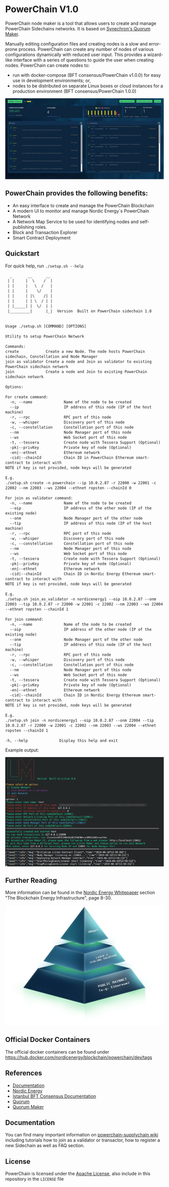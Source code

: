 # PowerChain V1.0

PowerChain node maker is a tool that allows users to create and manage PowerChain Sidechains networks. It is based on [Synechron's Quorum Maker](https://github.com/synechron-finlabs/quorum-maker).

Manually editing configuration files and creating nodes is a slow and error-prone process. PowerChain can create any number of nodes of various configurations dynamically with reduced user input. This provides a wizard-like interface with a series of questions to guide the user when creating nodes. PowerChain can create nodes to:

- run with docker-compose (BFT consensus/PowerChain v1.0.0) for easy use in development environments; or,
- nodes to be distributed on separate Linux boxes or cloud instances for a production environment (BFT consensus/PowerChain 1.0.0)

![PowerChain](img/screenshot1.png)


## PowerChain provides the following benefits:

- An easy interface to create and manage the PowerChain Blockchain
- A modern UI to monitor and manage Nordic Energy´s PowerChain Network
- A Network Map Service to be used for identifying nodes and self-publishing roles.  
- Block and Transaction Explorer
- Smart Contract Deployment

## Quickstart

For quick help, run `./setup.sh --help` 

```
  _       __      __
 | |     |  \    /  |  
 | |     |   \  /   |  
 | |     |    \/    |  
 | |     | |\    /| |  
 | |     | | \  / | |  
 | |_____| |  \/  | |  
 |_________|      |_|  Version  Built on PowerChain sidechain 1.8


Usage ./setup.sh [COMMAND] [OPTIONS]

Utility to setup PowerChain Network

Commands:
create            Create a new Node. The node hosts PowerChain sidechain, Constellation and Node Manager
join as validator Create a node and Join as validator to existing PowerChain sidechain network
join              Create a node and Join to existing PowerChain sidechain network

Options:

For create command:
  -n, --name              Name of the node to be created
  --ip                    IP address of this node (IP of the host machine)
  -r, --rpc               RPC port of this node
  -w, --whisper           Discovery port of this node
  -c, --constellation     Constellation port of this node
  --nm                    Node Manager port of this node
  --ws                    Web Socket port of this node
  -t, --tessera           Create node with Tessera Support (Optional)
  -pk|--privKey           Private key of node (Optional)
  -en|--ethnet            Ethereum network
  -cid|--chainId          Chain ID in PowerChain Ethereum smart-contract to interact with
NOTE if key is not provided, node keys will be generated

E.g.
./setup.sh create -n powerchain --ip 10.0.2.87 -r 22000 -w 22001 -c 22002 --nm 22003 --ws 22004 --ethnet ropsten --chainId 0

For join as validator command:
  -n, --name              Name of the node to be created
  --oip                   IP address of the other node (IP of the existing node)
  --onm                   Node Manager port of the other node
  --tip                   IP address of this node (IP of the host machine)
  -r, --rpc               RPC port of this node
  -w, --whisper           Discovery port of this node
  -c, --constellation     Constellation port of this node
  --nm                    Node Manager port of this node
  --ws                    Web Socket port of this node
  -t, --tessera           Create node with Tessera Support (Optional)
  -pk|--privKey           Private key of node (Optional)
  -en|--ethnet            Ethereum network
  -cid|--chainId          Chain ID in Nordic Energy Ethereum smart-contract to interact with
NOTE if key is not provided, node keys will be generated

E.g.
./setup.sh join_as_validator -n nordicenergy1 --oip 10.0.2.87 --onm 22003 --tip 10.0.2.87 -r 22000 -w 22001 -c 22002 --nm 22003 --ws 22004 --ethnet ropsten --chainId 1

For join command:
  -n, --name              Name of the node to be created
  --oip                   IP address of the other node (IP of the existing node)
  --onm                   Node Manager port of the other node
  --tip                   IP address of this node (IP of the host machine)
  -r, --rpc               RPC port of this node
  -w, --whisper           Discovery port of this node
  -c, --constellation     Constellation port of this node
  --nm                    Node Manager port of this node
  --ws                    Web Socket port of this node
  -t, --tessera           Create node with Tessera Support (Optional)
  -pk|--privKey           Private key of node (Optional)
  -en|--ethnet            Ethereum network
  -cid|--chainId          Chain ID in Nordic Energy Ethereum smart-contract to interact with
NOTE if key is not provided, node keys will be generated

E.g.
./setup.sh join -n nordicenergy1 --oip 10.0.2.87 --onm 22004 --tip 10.0.2.87 -r 22000 -w 22001 -c 22002 --nm 22003 --ws 22004 --ethnet ropsten --chainId 1

-h, --help              Display this help and exit
```

Example output:

![PowerChain sidehain 0](img/screenshot2.png)


## Further Reading
More information can be found in the [Nordic Energy Whitepaper](https://www.nordicenergy.io/docs/Nordic_Energy_Whitepaper_V1.0.0_public.pdf) section "The Blockchain Energy Infrastructure", page 8-30.

![Nordic Energy Pyramid](img/pyramid.png)

## Official Docker Containers

The official docker containers can be found under https://hub.docker.com/nordicenergy/blockchain/powerchain/dev/tags

## References 
* [Documentation](https://gitlab.com/nordicenergy/powerchain-supply-chain/wikis/home)
* [Nprdic Energy](https://gitlab.com/nordicenergy/powerchain)
* [Istanbul BFT Consensus Documentation](https://github.com/ethereum/EIPs/issues/650)
* [Quorum](https://github.com/jpmorganchase/quorum)
* [Quorum Maker](https://github.com/synechron-finlabs/quorum-maker)

## Documentation

You can find many important information on [powerchain-supplychain wiki](https://gitlab.com/nordicenergy/powerchain-supplychain/wikis/home) including tutorials how to join as a validator or transactor, 
how to register a new Sidechain as well as FAQ section.

## License
PowerChain is licensed under the [Apache License](LICENSE), also include in this repository in the `LICENSE` file